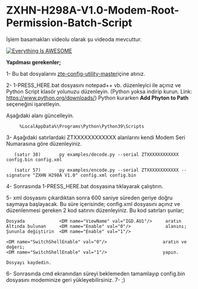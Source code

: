 # ZXHN-H298A-V1.0-Modem-Root-Permission-Batch-Script
İşlem basamakları videolu olarak şu videoda mevcuttur.

[![Everything Is AWESOME](https://yt-embed.herokuapp.com/embed?v=G1BrJW67SMQ)](https://www.youtube.com/watch?v=G1BrJW67SMQ "Everything Is AWESOME")

<b>Yapılması gerekenler;</b>


1- Bu bat dosyalarını [zte-config-utility-master](https://github.com/mkst/zte-config-utility "zte-config-utility-master")içine atınız.

2- 1-PRESS_HERE.bat dosyasını notepad++ vb. düzenleyici ile açınız ve Python Script klasör yolunuzu düzenleyin. 
   (Python yoksa indirip kurun. Link: https://www.python.org/downloads/)
    Python kurarken **Add Phyton to Path** seçeneğini işaretleyin.

Aşağıdaki alanı güncelleyin.

		 %LocalAppData%\Programs\Python\Python39\Scripts
		
		
3- Aşağıdaki satırlardaki ZTXXXXXXXXXXXX alanlarını kendi Modem Seri Numarasına göre düzenleyiniz.

       (satır 38)		py examples/decode.py --serial ZTXXXXXXXXXXXX config.bin config.xml

       (satır 57)		py examples/encode.py --serial ZTXXXXXXXXXXXX --signature "ZXHN H298A V1.0" config.xml config.bin

		
4- Sonrasında 1-PRESS_HERE.bat dosyasına tıklayarak çalıştırın. 

5- xml dosyasını çıkardıktan sonra 600 saniye süreden geriye doğru saymaya başlayacak. Bu süre içerisinde;
	config.xml dosyasını açınız ve düzenlenmesi gereken 2 kod satırını düzenleyiniz.
	Bu kod satırları şunlar;
	
	Dosyada 	        <DM name="ViewName" val="IGD.AU1"/>     aratın
	Altında bulunan 	<DM name="Enable" val="0"/>             alanını;
	Şununla değiştirin	<DM name="Enable" val="1"/> 				
	
	<DM name="SwitchShellEnable" val="0"/>                     aratın ve değeri;
	<DM name="SwitchShellEnable" val="1"/>                     yapın.
	
	Dosyayı kaydedin.

6- Sonrasında cmd ekranından süreyi beklemeden tamamlayıp config.bin dosyasını modeminize geri yükleyebilirsiniz.
7- ;)
	
